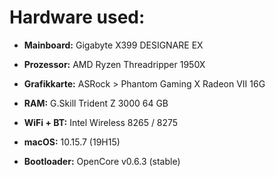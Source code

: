 # Hardware used:
- __Mainboard:__ Gigabyte X399 DESIGNARE EX
- __Prozessor:__ AMD Ryzen Threadripper 1950X
- __Grafikkarte:__ ASRock > Phantom Gaming X Radeon VII 16G
- __RAM:__ G.Skill Trident Z 3000 64 GB
- __WiFi + BT:__ Intel Wireless 8265 / 8275


- __macOS:__ 10.15.7 (19H15)
- __Bootloader:__ OpenCore v0.6.3 (stable)
